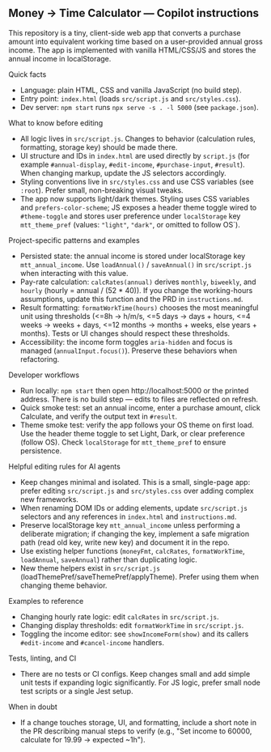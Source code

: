 ## Money → Time Calculator — Copilot instructions

This repository is a tiny, client-side web app that converts a purchase amount into equivalent working time based on a user-provided annual gross income. The app is implemented with vanilla HTML/CSS/JS and stores the annual income in localStorage.

Quick facts
- Language: plain HTML, CSS and vanilla JavaScript (no build step).
- Entry point: `index.html` (loads `src/script.js` and `src/styles.css`).
- Dev server: `npm start` runs `npx serve -s . -l 5000` (see `package.json`).

What to know before editing
- All logic lives in `src/script.js`. Changes to behavior (calculation rules, formatting, storage key) should be made there.
- UI structure and IDs in `index.html` are used directly by `script.js` (for example `#annual-display`, `#edit-income`, `#purchase-input`, `#result`). When changing markup, update the JS selectors accordingly.
- Styling conventions live in `src/styles.css` and use CSS variables (see `:root`). Prefer small, non-breaking visual tweaks.
 - The app now supports light/dark themes. Styling uses CSS variables and `prefers-color-scheme`; JS exposes a header theme toggle wired to `#theme-toggle` and stores user preference under `localStorage` key `mtt_theme_pref` (values: `"light"`, `"dark"`, or omitted to follow OS`).

Project-specific patterns and examples
- Persisted state: the annual income is stored under localStorage key `mtt_annual_income`. Use `loadAnnual()` / `saveAnnual()` in `src/script.js` when interacting with this value.
- Pay-rate calculation: `calcRates(annual)` derives `monthly`, `biweekly`, and `hourly` (hourly = annual / (52 * 40)). If you change the working-hours assumptions, update this function and the PRD in `instructions.md`.
- Result formatting: `formatWorkTime(hours)` chooses the most meaningful unit using thresholds (<=8h → h/m/s, <=5 days → days + hours, <=4 weeks → weeks + days, <=12 months → months + weeks, else years + months). Tests or UI changes should respect these thresholds.
- Accessibility: the income form toggles `aria-hidden` and focus is managed (`annualInput.focus()`). Preserve these behaviors when refactoring.

Developer workflows
- Run locally: `npm start` then open http://localhost:5000 or the printed address. There is no build step — edits to files are reflected on refresh.
- Quick smoke test: set an annual income, enter a purchase amount, click Calculate, and verify the output text in `#result`.
 - Theme smoke test: verify the app follows your OS theme on first load. Use the header theme toggle to set Light, Dark, or clear preference (follow OS). Check `localStorage` for `mtt_theme_pref` to ensure persistence.

Helpful editing rules for AI agents
- Keep changes minimal and isolated. This is a small, single-page app: prefer editing `src/script.js` and `src/styles.css` over adding complex new frameworks.
- When renaming DOM IDs or adding elements, update `src/script.js` selectors and any references in `index.html` and `instructions.md`.
- Preserve localStorage key `mtt_annual_income` unless performing a deliberate migration; if changing the key, implement a safe migration path (read old key, write new key) and document it in the repo.
- Use existing helper functions (`moneyFmt`, `calcRates`, `formatWorkTime`, `loadAnnual`, `saveAnnual`) rather than duplicating logic.
 - New theme helpers exist in `src/script.js` (loadThemePref/saveThemePref/applyTheme). Prefer using them when changing theme behavior.

Examples to reference
- Changing hourly rate logic: edit `calcRates` in `src/script.js`.
- Changing display thresholds: edit `formatWorkTime` in `src/script.js`.
- Toggling the income editor: see `showIncomeForm(show)` and its callers `#edit-income` and `#cancel-income` handlers.

Tests, linting, and CI
- There are no tests or CI configs. Keep changes small and add simple unit tests if expanding logic significantly. For JS logic, prefer small node test scripts or a single Jest setup.

When in doubt
- If a change touches storage, UI, and formatting, include a short note in the PR describing manual steps to verify (e.g., "Set income to 60000, calculate for 19.99 → expected ~1h").
